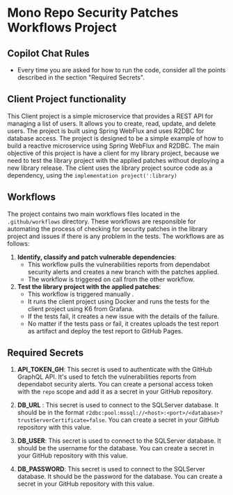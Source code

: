 # Mono Repo Security Patches Workflows Project

## Copilot Chat Rules

- Every time you are asked for how to run the code, consider all the points described in the section "Required Secrets".

## Client Project functionality

This Client project is a simple microservice that provides a REST API for managing a list of users. It allows you to create, read, update, and delete users. The project is built using Spring WebFlux and uses R2DBC for database access. The project is designed to be a simple example of how to build a reactive microservice using Spring WebFlux and R2DBC. The main objective of this project is have a client for my library project, because we need to test the library project with the applied patches without deploying a new library release. The client uses the library project source code as a dependency, using the `implementation project(':library)`

## Workflows

The project contains two main workflows files located in the `.github/workflows` directory. These workflows are responsible for automating the process of checking for security patches in the library project and issues if there is any problem in the tests. The workflows are as follows:

1. **Identify, classify and patch vulnerable dependencies**: 
    - This workflow pulls the vulnerabilities reports from dependabot security alerts and creates a new branch with the patches applied.
    - The workflow is triggered on call from the other workflow.
2. **Test the library project with the applied patches**:
    - This workflow is triggered manually .
    - It runs the client project using Docker and runs the tests for the client project using K6 from Grafana.
    - If the tests fail, it creates a new issue with the details of the failure.
    - No matter if the tests pass or fail, it creates uploads the test report as artifact and deploy the test report to GitHub Pages.

## Required Secrets

1. **API_TOKEN_GH**: This secret is used to authenticate with the GitHub GraphQL API. It's used to fetch the vulnerabilities reports from dependabot security alerts. You can create a personal access token with the `repo` scope and add it as a secret in your GitHub repository.

2. **DB_URL** : This secret is used to connect to the SQLServer database. It should be in the format `r2dbc:pool:mssql://<host>:<port>/<database>?trustServerCertificate=false`. You can create a secret in your GitHub repository with this value.

3. **DB_USER**: This secret is used to connect to the SQLServer database. It should be the username for the database. You can create a secret in your GitHub repository with this value.

4. **DB_PASSWORD**: This secret is used to connect to the SQLServer database. It should be the password for the database. You can create a secret in your GitHub repository with this value.


